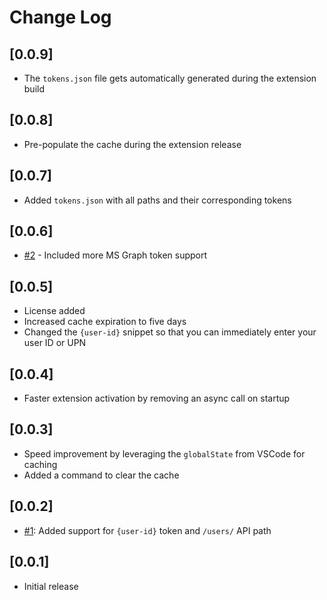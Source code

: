 # Change Log

## [0.0.9]

- The `tokens.json` file gets automatically generated during the extension build

## [0.0.8]

- Pre-populate the cache during the extension release

## [0.0.7]

- Added `tokens.json` with all paths and their corresponding tokens

## [0.0.6]

- [#2](https://github.com/estruyf/vscode-msgraph-autocomplete/issues/2) - Included more MS Graph token support

## [0.0.5]

- License added
- Increased cache expiration to five days
- Changed the `{user-id}` snippet so that you can immediately enter your user ID or UPN

## [0.0.4]

- Faster extension activation by removing an async call on startup

## [0.0.3]

- Speed improvement by leveraging the `globalState` from VSCode for caching
- Added a command to clear the cache

## [0.0.2]

- [#1](https://github.com/estruyf/vscode-msgraph-autocomplete/issues/1): Added support for `{user-id}` token and `/users/` API path

## [0.0.1]

- Initial release